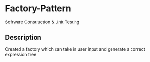 # Factory-Pattern

Software Construction & Unit Testing

## Description

Created a factory which can take in user input and generate a correct expression tree. 
